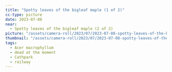 ```yaml
---
title: "Spotty leaves of the bigleaf maple (1 of 2)"
cc-type: picture
date: 2023-07-08
near:
  - Spotty leaves of the bigleaf maple (2 of 2)
picture: "/assets/camera-roll/2023/07/2023-07-08-spotty-leaves-of-the-bigleaf-maple-1/20230709_012358181_iOS.jpg"
thumbnail: "/assets/camera-roll/2023/07/2023-07-08-spotty-leaves-of-the-bigleaf-maple-1/20230709_012358181_iOS-thumbnail.jpg"
tags:
  - Acer macrophyllum
  - dead at the moment
  - Cathpark
  - railway
---
```

